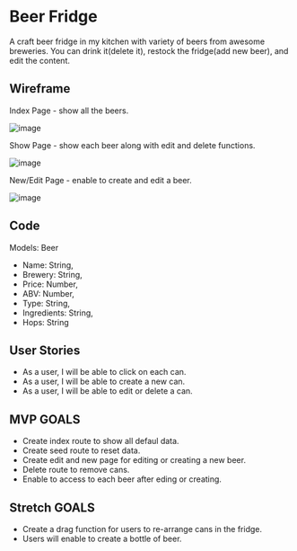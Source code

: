 # Beer Fridge
A craft beer fridge in my kitchen with variety of beers from awesome breweries. You can drink it(delete it), restock the fridge(add new beer), and edit the content.

## Wireframe
Index Page - show all the beers.

![image](https://user-images.githubusercontent.com/122236820/230511019-15158bb2-809b-45c2-ad8f-4b756ca661c5.png)

Show Page - show each beer along with edit and delete functions.

![image](https://user-images.githubusercontent.com/122236820/230511087-e03a2939-2638-4d5e-b804-13e53a89d635.png)

New/Edit Page - enable to create and edit a beer.

![image](https://user-images.githubusercontent.com/122236820/230511119-950785d3-9ece-4101-9376-67ff14b09a6c.png)

## Code
Models: Beer
* Name: String,
* Brewery: String,
* Price: Number,
* ABV: Number,
* Type: String,
* Ingredients: String,
* Hops: String

## User Stories
* As a user, I will be able to click on each can.
* As a user, I will be able to create a new can.
* As a user, I will be able to edit or delete a can.

## MVP GOALS
* Create index route to show all defaul data.
* Create seed route to reset data.
* Create edit and new page for editing or creating a new beer.
* Delete route to remove cans.
* Enable to access to each beer after eding or creating.

## Stretch GOALS
* Create a drag function for users to re-arrange cans in the fridge.
* Users will enable to create a bottle of beer.


